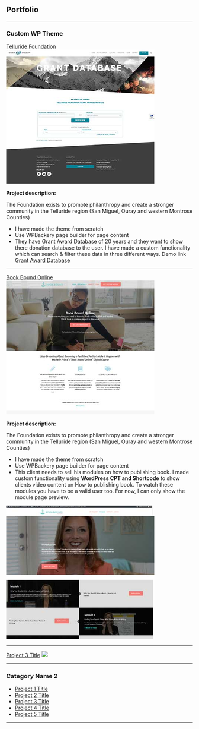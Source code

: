 ## Portfolio

---

### Custom WP Theme

[Telluride Foundation](telluridefoundation.org)
<img src="images/TellurideFoundation.jpg?raw=true"/>

**Project description:**

The Foundation exists to promote philanthropy and create a stronger community in the Telluride region (San Miguel, Ouray and western Montrose Counties)

* I have made the theme from scratch
* Use WPBackery page builder for page content
* They have Grant Award Database of 20 years and they want to show there donation database to the user. I have made a custom functionality which can search & filter these data in three different ways. Demo link <a href="https://telluridefoundation.org/nonprofits/grant-award-database/" target="_blank">Grant Award Database</a>

---
[Book Bound Online](https://www.bookboundonline.com/)
<img src="images/bookboundonline.jpg?raw=true"/>

**Project description:**

The Foundation exists to promote philanthropy and create a stronger community in the Telluride region (San Miguel, Ouray and western Montrose Counties)

* I have made the theme from scratch
* Use WPBackery page builder for page content
* This client needs to sell his modules on how to publishing book. I made custom functionality using <strong>WordPress CPT and Shortcode</strong> to show clients video content on How to publishing book. To watch these modules you have to be a valid user too. For now, I can only show the module page preview. 

<img src="images/bookboundmodules.jpg?raw=true"/>

---
[Project 3 Title](http://example.com/)
<img src="images/dummy_thumbnail.jpg?raw=true"/>

---

### Category Name 2

- [Project 1 Title](http://example.com/)
- [Project 2 Title](http://example.com/)
- [Project 3 Title](http://example.com/)
- [Project 4 Title](http://example.com/)
- [Project 5 Title](http://example.com/)

---
